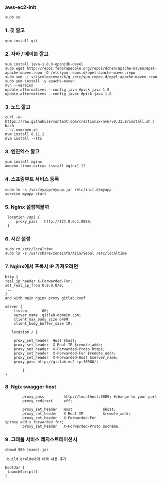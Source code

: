 ### aws-ec2-init


 
    sudo su
    
### 1. 깃 깔고
    yum install git
    
### 2. 자바 / 메이븐 깔고
    yum install java-1.8.0-openjdk-devel
    sudo wget http://repos.fedorapeople.org/repos/dchen/apache-maven/epel-apache-maven.repo -O /etc/yum.repos.d/epel-apache-maven.repo
    sudo sed -i s/\$releasever/6/g /etc/yum.repos.d/epel-apache-maven.repo
    sudo yum install -y apache-maven
    mvn --version
    update-alternatives --config java #pick java 1.8
    update-alternatives --config javac #pick java 1.8
    
### 3. 노드 깔고
    curl -o- https://raw.githubusercontent.com/creationix/nvm/v0.33.8/install.sh | bash
    . ~/.nvm/nvm.sh
    nvm install 8.11.2
    nvm install --lts
      
### 3. 엔진엑스 깔고
    yum install nginx
    amazon-linux-extras install nginx1.12

### 4. 스프링부트 서비스 등록
    sudo ln -s /var/myapp/myapp.jar /etc/init.d/myapp
    service myapp start

### 5. Nginx 설정해볼까
     location /api {
         proxy_pass   http://127.0.0.1:8080;
     }

### 6. 시간 설정
    sudo rm /etc/localtime
    sudo ln -s /usr/share/zoneinfo/Asia/Seoul /etc/localtime

### 7. Nginx에서 프록시 IP 가져오려면

    http {
    real_ip_header X-Forwarded-For;
    set_real_ip_from 0.0.0.0/0;
    ...
    }
    and with main nginx proxy gitlab.conf

    server {
        listen       80;
        server_name  gitlab-domain.com;
        client_max_body_size 640M;
        client_body_buffer_size 1M;

       location / {

        proxy_set_header  Host $host;
        proxy_set_header  X-Real-IP $remote_addr;
        proxy_set_header  X-Forwarded-Proto https;
        proxy_set_header  X-Forwarded-For $remote_addr;
        proxy_set_header  X-Forwarded-Host $server_name;
        proxy_pass http://gitlab-ec2-ip:10080/;

            }
    }

### 8. Ngix swagger host
  
            proxy_pass         http://localhost:8080; #change to your port
            proxy_redirect     off;

            proxy_set_header   Host              $host;
            proxy_set_header   X-Real-IP         $remote_addr;
            proxy_set_header   X-Forwarded-For   $proxy_add_x_forwarded_for;
            proxy_set_header   X-Forwarded-Proto $scheme;


### 9. 그래들 서비스 레지스트레이션시 
    chmod 500 [name].jar
    
    +build.gralde내에 아래 내용 추가
    
    bootJar {
     launchScript()
    }
